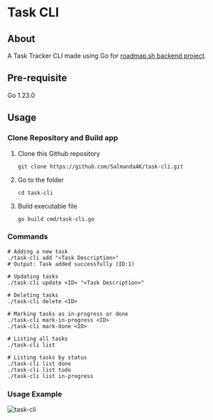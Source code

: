 # Task CLI

## About
A Task Tracker CLI made using Go for [roadmap.sh backend project](https://roadmap.sh/projects/task-tracker).

## Pre-requisite
Go 1.23.0

## Usage
### Clone Repository and Build app
1. Clone this Github repository
   ```
   git clone https://github.com/SalmandaAK/task-cli.git
   ```
2. Go to the folder
   ```
   cd task-cli
   ```
3. Build executable file
   ```
   go build cmd/task-cli.go
   ```

### Commands
```
# Adding a new task
./task-cli add "<Task Description>"
# Output: Task added successfully (ID:1)

# Updating tasks
./task-cli update <ID> "<Task Description>"

# Deleting tasks
./task-cli delete <ID>

# Marking tasks as in-progress or done
./task-cli mark-in-progress <ID>
./task-cli mark-done <ID>

# Listing all tasks
./task-cli list

# Listing tasks by status
./task-cli list done
./task-cli list todo
./task-cli list in-progress
```

### Usage Example
![task-cli](https://github.com/user-attachments/assets/f2868873-8d04-4be8-9a43-86b2cca4e7aa)
